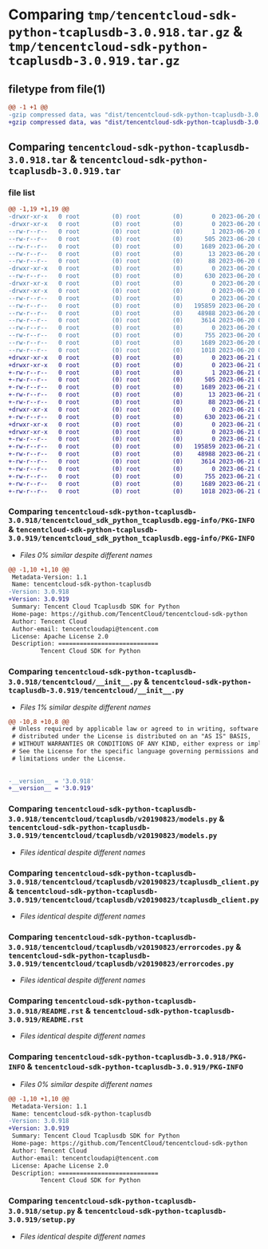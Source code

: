 # Comparing `tmp/tencentcloud-sdk-python-tcaplusdb-3.0.918.tar.gz` & `tmp/tencentcloud-sdk-python-tcaplusdb-3.0.919.tar.gz`

## filetype from file(1)

```diff
@@ -1 +1 @@
-gzip compressed data, was "dist/tencentcloud-sdk-python-tcaplusdb-3.0.918.tar", last modified: Tue Jun 20 02:48:42 2023, max compression
+gzip compressed data, was "dist/tencentcloud-sdk-python-tcaplusdb-3.0.919.tar", last modified: Wed Jun 21 00:36:44 2023, max compression
```

## Comparing `tencentcloud-sdk-python-tcaplusdb-3.0.918.tar` & `tencentcloud-sdk-python-tcaplusdb-3.0.919.tar`

### file list

```diff
@@ -1,19 +1,19 @@
-drwxr-xr-x   0 root         (0) root         (0)        0 2023-06-20 02:48:42.000000 tencentcloud-sdk-python-tcaplusdb-3.0.918/
-drwxr-xr-x   0 root         (0) root         (0)        0 2023-06-20 02:48:42.000000 tencentcloud-sdk-python-tcaplusdb-3.0.918/tencentcloud_sdk_python_tcaplusdb.egg-info/
--rw-r--r--   0 root         (0) root         (0)        1 2023-06-20 02:48:42.000000 tencentcloud-sdk-python-tcaplusdb-3.0.918/tencentcloud_sdk_python_tcaplusdb.egg-info/dependency_links.txt
--rw-r--r--   0 root         (0) root         (0)      505 2023-06-20 02:48:42.000000 tencentcloud-sdk-python-tcaplusdb-3.0.918/tencentcloud_sdk_python_tcaplusdb.egg-info/SOURCES.txt
--rw-r--r--   0 root         (0) root         (0)     1689 2023-06-20 02:48:42.000000 tencentcloud-sdk-python-tcaplusdb-3.0.918/tencentcloud_sdk_python_tcaplusdb.egg-info/PKG-INFO
--rw-r--r--   0 root         (0) root         (0)       13 2023-06-20 02:48:42.000000 tencentcloud-sdk-python-tcaplusdb-3.0.918/tencentcloud_sdk_python_tcaplusdb.egg-info/top_level.txt
--rw-r--r--   0 root         (0) root         (0)       88 2023-06-20 02:48:42.000000 tencentcloud-sdk-python-tcaplusdb-3.0.918/setup.cfg
-drwxr-xr-x   0 root         (0) root         (0)        0 2023-06-20 02:48:42.000000 tencentcloud-sdk-python-tcaplusdb-3.0.918/tencentcloud/
--rw-r--r--   0 root         (0) root         (0)      630 2023-06-20 02:48:42.000000 tencentcloud-sdk-python-tcaplusdb-3.0.918/tencentcloud/__init__.py
-drwxr-xr-x   0 root         (0) root         (0)        0 2023-06-20 02:48:42.000000 tencentcloud-sdk-python-tcaplusdb-3.0.918/tencentcloud/tcaplusdb/
-drwxr-xr-x   0 root         (0) root         (0)        0 2023-06-20 02:48:42.000000 tencentcloud-sdk-python-tcaplusdb-3.0.918/tencentcloud/tcaplusdb/v20190823/
--rw-r--r--   0 root         (0) root         (0)        0 2023-06-20 02:48:42.000000 tencentcloud-sdk-python-tcaplusdb-3.0.918/tencentcloud/tcaplusdb/v20190823/__init__.py
--rw-r--r--   0 root         (0) root         (0)   195859 2023-06-20 02:48:42.000000 tencentcloud-sdk-python-tcaplusdb-3.0.918/tencentcloud/tcaplusdb/v20190823/models.py
--rw-r--r--   0 root         (0) root         (0)    48988 2023-06-20 02:48:42.000000 tencentcloud-sdk-python-tcaplusdb-3.0.918/tencentcloud/tcaplusdb/v20190823/tcaplusdb_client.py
--rw-r--r--   0 root         (0) root         (0)     3614 2023-06-20 02:48:42.000000 tencentcloud-sdk-python-tcaplusdb-3.0.918/tencentcloud/tcaplusdb/v20190823/errorcodes.py
--rw-r--r--   0 root         (0) root         (0)        0 2023-06-20 02:48:42.000000 tencentcloud-sdk-python-tcaplusdb-3.0.918/tencentcloud/tcaplusdb/__init__.py
--rw-r--r--   0 root         (0) root         (0)      755 2023-06-20 02:48:42.000000 tencentcloud-sdk-python-tcaplusdb-3.0.918/README.rst
--rw-r--r--   0 root         (0) root         (0)     1689 2023-06-20 02:48:42.000000 tencentcloud-sdk-python-tcaplusdb-3.0.918/PKG-INFO
--rw-r--r--   0 root         (0) root         (0)     1018 2023-06-20 02:48:42.000000 tencentcloud-sdk-python-tcaplusdb-3.0.918/setup.py
+drwxr-xr-x   0 root         (0) root         (0)        0 2023-06-21 00:36:44.000000 tencentcloud-sdk-python-tcaplusdb-3.0.919/
+drwxr-xr-x   0 root         (0) root         (0)        0 2023-06-21 00:36:44.000000 tencentcloud-sdk-python-tcaplusdb-3.0.919/tencentcloud_sdk_python_tcaplusdb.egg-info/
+-rw-r--r--   0 root         (0) root         (0)        1 2023-06-21 00:36:44.000000 tencentcloud-sdk-python-tcaplusdb-3.0.919/tencentcloud_sdk_python_tcaplusdb.egg-info/dependency_links.txt
+-rw-r--r--   0 root         (0) root         (0)      505 2023-06-21 00:36:44.000000 tencentcloud-sdk-python-tcaplusdb-3.0.919/tencentcloud_sdk_python_tcaplusdb.egg-info/SOURCES.txt
+-rw-r--r--   0 root         (0) root         (0)     1689 2023-06-21 00:36:44.000000 tencentcloud-sdk-python-tcaplusdb-3.0.919/tencentcloud_sdk_python_tcaplusdb.egg-info/PKG-INFO
+-rw-r--r--   0 root         (0) root         (0)       13 2023-06-21 00:36:44.000000 tencentcloud-sdk-python-tcaplusdb-3.0.919/tencentcloud_sdk_python_tcaplusdb.egg-info/top_level.txt
+-rw-r--r--   0 root         (0) root         (0)       88 2023-06-21 00:36:44.000000 tencentcloud-sdk-python-tcaplusdb-3.0.919/setup.cfg
+drwxr-xr-x   0 root         (0) root         (0)        0 2023-06-21 00:36:44.000000 tencentcloud-sdk-python-tcaplusdb-3.0.919/tencentcloud/
+-rw-r--r--   0 root         (0) root         (0)      630 2023-06-21 00:36:44.000000 tencentcloud-sdk-python-tcaplusdb-3.0.919/tencentcloud/__init__.py
+drwxr-xr-x   0 root         (0) root         (0)        0 2023-06-21 00:36:44.000000 tencentcloud-sdk-python-tcaplusdb-3.0.919/tencentcloud/tcaplusdb/
+drwxr-xr-x   0 root         (0) root         (0)        0 2023-06-21 00:36:44.000000 tencentcloud-sdk-python-tcaplusdb-3.0.919/tencentcloud/tcaplusdb/v20190823/
+-rw-r--r--   0 root         (0) root         (0)        0 2023-06-21 00:36:44.000000 tencentcloud-sdk-python-tcaplusdb-3.0.919/tencentcloud/tcaplusdb/v20190823/__init__.py
+-rw-r--r--   0 root         (0) root         (0)   195859 2023-06-21 00:36:44.000000 tencentcloud-sdk-python-tcaplusdb-3.0.919/tencentcloud/tcaplusdb/v20190823/models.py
+-rw-r--r--   0 root         (0) root         (0)    48988 2023-06-21 00:36:44.000000 tencentcloud-sdk-python-tcaplusdb-3.0.919/tencentcloud/tcaplusdb/v20190823/tcaplusdb_client.py
+-rw-r--r--   0 root         (0) root         (0)     3614 2023-06-21 00:36:44.000000 tencentcloud-sdk-python-tcaplusdb-3.0.919/tencentcloud/tcaplusdb/v20190823/errorcodes.py
+-rw-r--r--   0 root         (0) root         (0)        0 2023-06-21 00:36:44.000000 tencentcloud-sdk-python-tcaplusdb-3.0.919/tencentcloud/tcaplusdb/__init__.py
+-rw-r--r--   0 root         (0) root         (0)      755 2023-06-21 00:36:44.000000 tencentcloud-sdk-python-tcaplusdb-3.0.919/README.rst
+-rw-r--r--   0 root         (0) root         (0)     1689 2023-06-21 00:36:44.000000 tencentcloud-sdk-python-tcaplusdb-3.0.919/PKG-INFO
+-rw-r--r--   0 root         (0) root         (0)     1018 2023-06-21 00:36:44.000000 tencentcloud-sdk-python-tcaplusdb-3.0.919/setup.py
```

### Comparing `tencentcloud-sdk-python-tcaplusdb-3.0.918/tencentcloud_sdk_python_tcaplusdb.egg-info/PKG-INFO` & `tencentcloud-sdk-python-tcaplusdb-3.0.919/tencentcloud_sdk_python_tcaplusdb.egg-info/PKG-INFO`

 * *Files 0% similar despite different names*

```diff
@@ -1,10 +1,10 @@
 Metadata-Version: 1.1
 Name: tencentcloud-sdk-python-tcaplusdb
-Version: 3.0.918
+Version: 3.0.919
 Summary: Tencent Cloud Tcaplusdb SDK for Python
 Home-page: https://github.com/TencentCloud/tencentcloud-sdk-python
 Author: Tencent Cloud
 Author-email: tencentcloudapi@tencent.com
 License: Apache License 2.0
 Description: ============================
         Tencent Cloud SDK for Python
```

### Comparing `tencentcloud-sdk-python-tcaplusdb-3.0.918/tencentcloud/__init__.py` & `tencentcloud-sdk-python-tcaplusdb-3.0.919/tencentcloud/__init__.py`

 * *Files 1% similar despite different names*

```diff
@@ -10,8 +10,8 @@
 # Unless required by applicable law or agreed to in writing, software
 # distributed under the License is distributed on an "AS IS" BASIS,
 # WITHOUT WARRANTIES OR CONDITIONS OF ANY KIND, either express or implied.
 # See the License for the specific language governing permissions and
 # limitations under the License.
 
 
-__version__ = '3.0.918'
+__version__ = '3.0.919'
```

### Comparing `tencentcloud-sdk-python-tcaplusdb-3.0.918/tencentcloud/tcaplusdb/v20190823/models.py` & `tencentcloud-sdk-python-tcaplusdb-3.0.919/tencentcloud/tcaplusdb/v20190823/models.py`

 * *Files identical despite different names*

### Comparing `tencentcloud-sdk-python-tcaplusdb-3.0.918/tencentcloud/tcaplusdb/v20190823/tcaplusdb_client.py` & `tencentcloud-sdk-python-tcaplusdb-3.0.919/tencentcloud/tcaplusdb/v20190823/tcaplusdb_client.py`

 * *Files identical despite different names*

### Comparing `tencentcloud-sdk-python-tcaplusdb-3.0.918/tencentcloud/tcaplusdb/v20190823/errorcodes.py` & `tencentcloud-sdk-python-tcaplusdb-3.0.919/tencentcloud/tcaplusdb/v20190823/errorcodes.py`

 * *Files identical despite different names*

### Comparing `tencentcloud-sdk-python-tcaplusdb-3.0.918/README.rst` & `tencentcloud-sdk-python-tcaplusdb-3.0.919/README.rst`

 * *Files identical despite different names*

### Comparing `tencentcloud-sdk-python-tcaplusdb-3.0.918/PKG-INFO` & `tencentcloud-sdk-python-tcaplusdb-3.0.919/PKG-INFO`

 * *Files 0% similar despite different names*

```diff
@@ -1,10 +1,10 @@
 Metadata-Version: 1.1
 Name: tencentcloud-sdk-python-tcaplusdb
-Version: 3.0.918
+Version: 3.0.919
 Summary: Tencent Cloud Tcaplusdb SDK for Python
 Home-page: https://github.com/TencentCloud/tencentcloud-sdk-python
 Author: Tencent Cloud
 Author-email: tencentcloudapi@tencent.com
 License: Apache License 2.0
 Description: ============================
         Tencent Cloud SDK for Python
```

### Comparing `tencentcloud-sdk-python-tcaplusdb-3.0.918/setup.py` & `tencentcloud-sdk-python-tcaplusdb-3.0.919/setup.py`

 * *Files identical despite different names*

